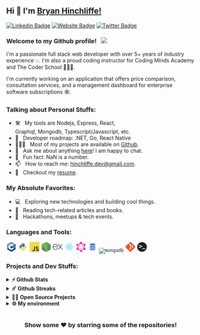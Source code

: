 ## Hi 👋 I'm [Bryan Hinchliffe!](https://github.com/Yukezter/)

[![Linkedin Badge](https://img.shields.io/badge/-LinkedIn-0e76a8?style=flat-square&logo=Linkedin&logoColor=white)](https://linkedin.com/in/bryan-hinchliffe)
[![Website Badge](https://img.shields.io/badge/Website-3b5998?style=flat-square&logo=google-chrome&logoColor=white)](http://bryanhinchliffe.com)
[![Twitter Badge](https://img.shields.io/badge/-Twitter-00acee?style=flat-square&logo=Twitter&logoColor=white)](https://twitter.com/BryanHinchliffe)
<!-- [![Instagram Badge](https://img.shields.io/badge/-Instagram-e4405f?style=flat-square&logo=Instagram&logoColor=white)](https://instagram.com/) -->

### Welcome to my Github profile! &nbsp; ![](https://visitor-badge.glitch.me/badge?page_id=Yukezter.Yukezter&style=flat-square&color=0088cc)

I'm a passionate full stack web developer with over 5+ years of industry experience 💡. I'm also a proud coding instructor for Coding Minds Academy and The Coder School 👨🏻‍💻.

I'm currently working on an application that offers price comparison, consultation services, and a management dashboard for enterprise software subscriptions 🕸️.

### Talking about Personal Stuffs:

- 🛠 &nbsp; My tools are Nodejs, Express, React, <br /> Graphql, Mongodb, Typescript/Javascript, etc.
- 🚀 &nbsp; Developer roadmap: .NET, Go, React Native
- 👨🏻‍💻 &nbsp; Most of my projects are available on [Github](https://github.com/Yukezter).
- 💬 &nbsp; Ask me about anything [here](https://github.com/Yukezter/Yukezter/issues/1)! I am happy to chat.
- 👾 &nbsp; Fun fact: NaN is a number.
- 📫 &nbsp; How to reach me: hinchliffe.dev@gmail.com.
- 📝 &nbsp; Checkout my [resume](https://github.com/Yukezter/Yukezter/blob/main/resume.pdf).

### My Absolute Favorites:

- 💻 &nbsp; Exploring new technologies and building cool things.
- 📰 &nbsp; Reading tech-related articles and books.
- 🍕 &nbsp; Hackathons, meetups & tech events.

### Languages and Tools:

<code><img height="27" src="https://raw.githubusercontent.com/github/explore/80688e429a7d4ef2fca1e82350fe8e3517d3494d/topics/cpp/cpp.png" alt="cpp"></code>
<code><img height="27" src="https://raw.githubusercontent.com/github/explore/80688e429a7d4ef2fca1e82350fe8e3517d3494d/topics/python/python.png" alt="python"></code>
<code><img height="27" src="https://raw.githubusercontent.com/github/explore/80688e429a7d4ef2fca1e82350fe8e3517d3494d/topics/javascript/javascript.png" alt="javascript"></code>
<code><img height="27" src="https://raw.githubusercontent.com/github/explore/80688e429a7d4ef2fca1e82350fe8e3517d3494d/topics/nodejs/nodejs.png" alt="nodejs"></code>
<code><img height="27" src="https://raw.githubusercontent.com/devicons/devicon/master/icons/express/express-original.svg" alt="expressjs"></code>
<code><img height="27" src="https://raw.githubusercontent.com/github/explore/80688e429a7d4ef2fca1e82350fe8e3517d3494d/topics/react/react.png" alt="react"></code>
<code><img height="27" src="https://raw.githubusercontent.com/github/explore/80688e429a7d4ef2fca1e82350fe8e3517d3494d/topics/graphql/graphql.png" alt="graphql"></code>
<code><img height="27" src="https://raw.githubusercontent.com/github/explore/80688e429a7d4ef2fca1e82350fe8e3517d3494d/topics/sql/sql.png" alt="sql"></code>
<code><img height="27" src="https://encrypted-tbn0.gstatic.com/images?q=tbn%3AANd9GcSTTzPAw-55ssm1Im594xYZ9eRQu2JylrkYLg&usqp=CAU" alt="mongodb"></code>
<code><img height="27" src="https://raw.githubusercontent.com/devicons/devicon/master/icons/git/git-original.svg" alt="git"></code>
<code><img height="27" src="https://raw.githubusercontent.com/github/explore/80688e429a7d4ef2fca1e82350fe8e3517d3494d/topics/terminal/terminal.png" alt="terminal"></code>


### Projects and Dev Stuffs:

<details>	
  <summary><b>⚡ Github Stats</b></summary>

  <br />
  <img height="180em" src="https://github-readme-stats.vercel.app/api?username=Yukezter&show_icons=true&hide_border=true&&count_private=true&include_all_commits=true" />
  <img height="180em" src="https://github-readme-stats.vercel.app/api/top-langs/?username=Yukezter&&show_icons=true&hide_border=true&layout=compact&langs_count=8"/>
</details>

<details>	
  <summary><b>☄️ Github Streaks</b></summary>

  <br />
  <img height="180em" src="https://github-readme-streak-stats.herokuapp.com/?user=Yukezter&hide_border=true" />
</details>

<details>
  <summary><b>🧑‍🚀 Open Source Projects</b></summary>

  <br />
  <table>
    <thead align="center">
      <tr border: none;>
        <td><b>💻 Projects</b></td>
        <td><b>🌟 Stars</b></td>
        <td><b>🍴 Forks</b></td>
        <td><b>🐛 Issues</b></td>
        <td><b>🔔 Pull Requests</b></td>
        <td><b>👨‍💻 Language</b></td>
      </tr>
    </thead>
    <tbody>
      <tr>
	      <td><a href="https://github.com/Yukezter/dinder"><b>🚀 Dinder</b></a></td>
        <td><img alt="Stars" src="https://img.shields.io/github/stars/Yukezter/dinder?style=flat-square&labelColor=343b41"/></td>
        <td><img alt="Forks" src="https://img.shields.io/github/forks/Yukezter/dinder?style=flat-square&labelColor=343b41"/></td>
        <td><img alt="Issues" src="https://img.shields.io/github/issues/Yukezter/dinder?style=flat-square"/></td>
        <td><img alt="Pull Requests" src="https://img.shields.io/github/issues-pr/Yukezter/dinder?style=flat-square"/></td>
        <td><img alt="Language" src="https://img.shields.io/github/languages/top/Yukezter/dinder?style=flat-square"/></td>
      </tr>
      <tr>
	      <td><a href="https://github.com/Yukezter/joblog"><b>💸 JobLog</b></a></td>
        <td><img alt="Stars" src="https://img.shields.io/github/stars/Yukezter/joblog?style=flat-square&labelColor=343b41"/></td>
        <td><img alt="Forks" src="https://img.shields.io/github/forks/Yukezter/joblog?style=flat-square&labelColor=343b41"/></td>
        <td><img alt="Issues" src="https://img.shields.io/github/issues/Yukezter/joblog?style=flat-square"/></td>
        <td><img alt="Pull Requests" src="https://img.shields.io/github/issues-pr/Yukezter/joblog?style=flat-square"/></td>
        <td><img alt="Language" src="https://img.shields.io/github/languages/top/Yukezter/joblog?label=javascript&style=flat-square"/></td>
      </tr>
      <tr>
	      <td><a href="https://github.com/Yukezter/yt-summarizer"><b>👨🏻‍💻 YouTube Summarizer</b></a></td>
        <td><img alt="Stars" src="https://img.shields.io/github/stars/Yukezter/yt-summarizer?style=flat-square&labelColor=343b41"/></td>
        <td><img alt="Forks" src="https://img.shields.io/github/forks/Yukezter/yt-summarizer?style=flat-square&labelColor=343b41"/></td>
        <td><img alt="Issues" src="https://img.shields.io/github/issues/Yukezter/yt-summarizer?style=flat-square"/></td>
        <td><img alt="Pull Requests" src="https://img.shields.io/github/issues-pr/Yukezter/yt-summarizer?style=flat-square"/></td>
        <td><img alt="Language" src="https://img.shields.io/github/languages/top/Yukezter/yt-summarizer?style=flat-square"/></td> 
      </tr>
    </tbody>
  </table>
  <br />
</details>
 
<details>	
  <br />
  <summary><b>⚙️ My environment</b></summary>
  	<ul>
  	    <li><b>OS:</b> Windows 10</li>
	    <li><b>Laptop: </b> Windows Surface Laptop (i7)</li>
  	    <li><b>Browser: </b> Google Chrome/Firefox Web Browser</li>
	    <li><b>Terminal: </b> ZSH: Oh My Zsh (PowerLevel10k)</li>
	    <li><b>Code Editor:</b> VSCode - The best editor out there.</li>
	    <li><b>To Stay Updated:</b> Dev.to, Medium, Linkedin and Twitter.</li>
	    <br />
	</ul>	
</details>

#

<div align="center">

### Show some ❤️ by starring some of the repositories!

</div>
